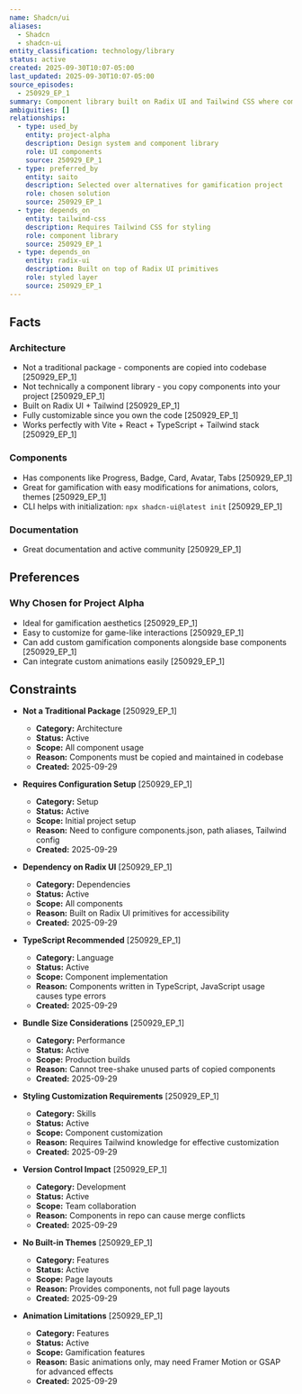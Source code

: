 ```yaml
---
name: Shadcn/ui
aliases:
  - Shadcn
  - shadcn-ui
entity_classification: technology/library
status: active
created: 2025-09-30T10:07-05:00
last_updated: 2025-09-30T10:07-05:00
source_episodes:
  - 250929_EP_1
summary: Component library built on Radix UI and Tailwind CSS where components are copied into your codebase rather than installed as packages. Selected as the design system for Project Alpha.
ambiguities: []
relationships:
  - type: used_by
    entity: project-alpha
    description: Design system and component library
    role: UI components
    source: 250929_EP_1
  - type: preferred_by
    entity: saito
    description: Selected over alternatives for gamification project
    role: chosen solution
    source: 250929_EP_1
  - type: depends_on
    entity: tailwind-css
    description: Requires Tailwind CSS for styling
    role: component library
    source: 250929_EP_1
  - type: depends_on
    entity: radix-ui
    description: Built on top of Radix UI primitives
    role: styled layer
    source: 250929_EP_1
---
```


## Facts

### Architecture
- Not a traditional package - components are copied into codebase [250929_EP_1]
- Not technically a component library - you copy components into your project [250929_EP_1]
- Built on Radix UI + Tailwind [250929_EP_1]
- Fully customizable since you own the code [250929_EP_1]
- Works perfectly with Vite + React + TypeScript + Tailwind stack [250929_EP_1]

### Components
- Has components like Progress, Badge, Card, Avatar, Tabs [250929_EP_1]
- Great for gamification with easy modifications for animations, colors, themes [250929_EP_1]
- CLI helps with initialization: `npx shadcn-ui@latest init` [250929_EP_1]

### Documentation
- Great documentation and active community [250929_EP_1]

## Preferences

### Why Chosen for Project Alpha
- Ideal for gamification aesthetics [250929_EP_1]
- Easy to customize for game-like interactions [250929_EP_1]
- Can add custom gamification components alongside base components [250929_EP_1]
- Can integrate custom animations easily [250929_EP_1]

## Constraints

- **Not a Traditional Package** [250929_EP_1]
  - **Category:** Architecture
  - **Status:** Active
  - **Scope:** All component usage
  - **Reason:** Components must be copied and maintained in codebase
  - **Created:** 2025-09-29

- **Requires Configuration Setup** [250929_EP_1]
  - **Category:** Setup
  - **Status:** Active
  - **Scope:** Initial project setup
  - **Reason:** Need to configure components.json, path aliases, Tailwind config
  - **Created:** 2025-09-29

- **Dependency on Radix UI** [250929_EP_1]
  - **Category:** Dependencies
  - **Status:** Active
  - **Scope:** All components
  - **Reason:** Built on Radix UI primitives for accessibility
  - **Created:** 2025-09-29

- **TypeScript Recommended** [250929_EP_1]
  - **Category:** Language
  - **Status:** Active
  - **Scope:** Component implementation
  - **Reason:** Components written in TypeScript, JavaScript usage causes type errors
  - **Created:** 2025-09-29

- **Bundle Size Considerations** [250929_EP_1]
  - **Category:** Performance
  - **Status:** Active
  - **Scope:** Production builds
  - **Reason:** Cannot tree-shake unused parts of copied components
  - **Created:** 2025-09-29

- **Styling Customization Requirements** [250929_EP_1]
  - **Category:** Skills
  - **Status:** Active
  - **Scope:** Component customization
  - **Reason:** Requires Tailwind knowledge for effective customization
  - **Created:** 2025-09-29

- **Version Control Impact** [250929_EP_1]
  - **Category:** Development
  - **Status:** Active
  - **Scope:** Team collaboration
  - **Reason:** Components in repo can cause merge conflicts
  - **Created:** 2025-09-29

- **No Built-in Themes** [250929_EP_1]
  - **Category:** Features
  - **Status:** Active
  - **Scope:** Page layouts
  - **Reason:** Provides components, not full page layouts
  - **Created:** 2025-09-29

- **Animation Limitations** [250929_EP_1]
  - **Category:** Features
  - **Status:** Active
  - **Scope:** Gamification features
  - **Reason:** Basic animations only, may need Framer Motion or GSAP for advanced effects
  - **Created:** 2025-09-29